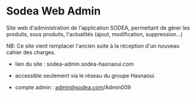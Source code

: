# Sodea Web Admin

Site web d'administration de l'application SODEA, permettant de gérer les produits, sous produits, l'actualités (ajout, modification, suppression...)

NB: Ce site vient remplacer l'ancien suite à la réception d'un nouveau cahier des charges.

* lien du site : sodea-admin.sodea-hasnaoui.com
* accessible seulement via le réseau du groupe Hasnaoui.

* compte admin : admin@sodea.com/Admin009